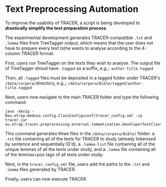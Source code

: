 # Text Preprocessing Automation

To improve the usability of TRACER, a script is being developed to **drastically simplify the text preparation process**.

The experimental development generates TRACER-compatible `.txt` and `.lemma` files from TreeTagger output, which means that the user does not have to prepare every text \(s\)he wants to analyse according to the 4-column TRACER format.



First, users run TreeTagger on the texts they wish to analyse. The output file of TreeTagger shoud have `.tagged` as a suffix, e.g.,: `author-title.tagged`

Then, all `.tagged` files must be deposited in a tagged folder under TRACER's `/data/corpora/`directory, e.g.,: `/data/corpora/Bible/tagged/author-title.tagged`

Next, users now navigate to the main TRACER folder and type the following command: 

```
java -Xmx1g -Deu.etrap.medusa.config.ClassConfig=conf/tracer_config.xml -cp tracer.jar eu.etrap.tracer.preprocessing.external.lemmatisation.DeveloperTestClassLemmatisationMain
```

This command generates three files in the `/data/corpora/Bible/` folder: a `.txt` file containing all of the texts for TRACER to study \(already tokenised by sentence and sequentially ID'd\), a `.lemma-list` file containing all of the unique lemmas of all the texts under study, and a `.lemma` file containing all of the lemmas+pos tags of all texts under study.

Next, in the `tracer_config.xml` file, users add the paths to the `.txt` and `.lemma` files generated by TRACER.

Finally, users can now execute TRACER.



